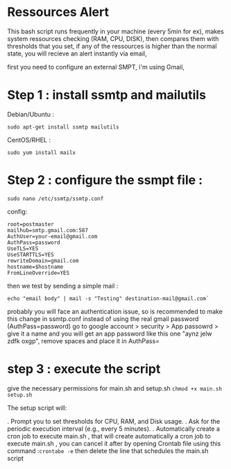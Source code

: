 
# Ressources Alert 

This bash script runs frequently in your machine (every 5min for ex), makes system ressources checking (RAM, CPU, DISK), then compares them with thresholds that you set, if any of the ressources is higher than the normal state, you will recieve an alert instantly via email,

first you need to configure an external SMPT, i'm using Gmail,

# Step 1 : install ssmtp and mailutils 

Debian/Ubuntu : 

    sudo apt-get install ssmtp mailutils

CentOS/RHEL :

    sudo yum install mailx

# Step 2 : configure the ssmpt file : 

`sudo nano /etc/ssmtp/ssmtp.conf`

config:

    root=postmaster
    mailhub=smtp.gmail.com:587
    AuthUser=your-email@gmail.com
    AuthPass=password
    UseTLS=YES
    UseSTARTTLS=YES
    rewriteDomain=gmail.com
    hostname=$hostname
    FromLineOverride=YES

then we test by sending a simple mail : 

    echo "email body" | mail -s "Testing" destination-mail@gmail.com`

probably you will face an authentication issue, so is recommended to make this change in ssmtp.conf
instead of using the real gmail password (AuthPass=password)
go to google account > security > App passowrd > give it a name and you will get an app password 
like this one "aynz jelw zdfk oxgp", remove spaces and place it in AuthPass=

# step 3 : execute the script

give the necessary permissions for main.sh and setup.sh
`chmod +x main.sh setup.sh`

The setup script will:

. Prompt you to set thresholds for CPU, RAM, and Disk usage.
. Ask for the periodic execution interval (e.g., every 5 minutes).
. Automatically create a cron job to execute main.sh , that will create automatically a cron job to execute main.sh , you can cancel it after by opening Crontab file using this command :`crontabe -e` 
then delete the line that schedules the main.sh script

